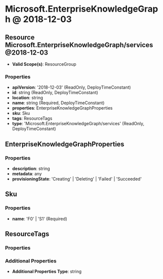 # Microsoft.EnterpriseKnowledgeGraph @ 2018-12-03

## Resource Microsoft.EnterpriseKnowledgeGraph/services@2018-12-03
* **Valid Scope(s)**: ResourceGroup
### Properties
* **apiVersion**: '2018-12-03' (ReadOnly, DeployTimeConstant)
* **id**: string (ReadOnly, DeployTimeConstant)
* **location**: string
* **name**: string (Required, DeployTimeConstant)
* **properties**: EnterpriseKnowledgeGraphProperties
* **sku**: Sku
* **tags**: ResourceTags
* **type**: 'Microsoft.EnterpriseKnowledgeGraph/services' (ReadOnly, DeployTimeConstant)

## EnterpriseKnowledgeGraphProperties
### Properties
* **description**: string
* **metadata**: any
* **provisioningState**: 'Creating' | 'Deleting' | 'Failed' | 'Succeeded'

## Sku
### Properties
* **name**: 'F0' | 'S1' (Required)

## ResourceTags
### Properties
### Additional Properties
* **Additional Properties Type**: string

